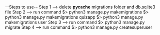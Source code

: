 --Steps to use--
Step 1 --> delete __pycache__ migrations folder and db.sqlite3 file
Step 2 --> run command $> python3 manage.py makemigrations
                        $> python3 manage.py makemigrations quizapp
                        $> python3 manage.py makemigrations user
Step 3 --> run command $> python3 manage.py migrate
Step 4 --> run command $> python3 manage.py createsuperuser